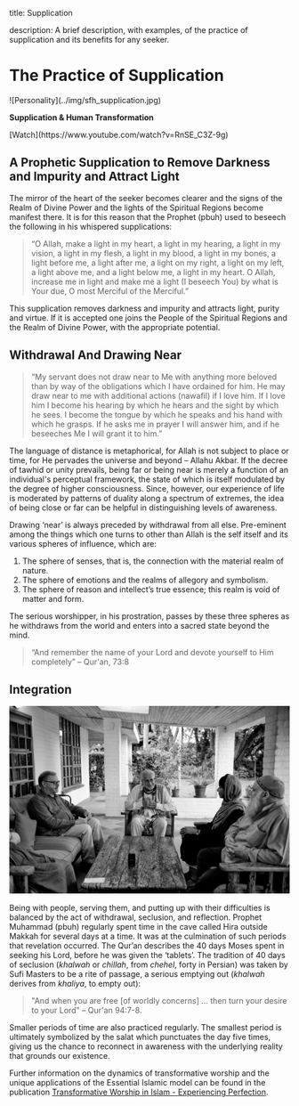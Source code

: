 title: Supplication

description: A brief description, with examples, of the practice of supplication and its benefits for any seeker.

# The Practice of Supplication

<div markdown="1" class="card video sidebar center gemoji center-content center-card">

<div markdown="2" class="video-image">
![Personality](../img/sfh_supplication.jpg)
</div>

**Supplication & Human Transformation**

<div markdown="3" class="video-link">
[Watch](https://www.youtube.com/watch?v=RnSE_C3Z-9g)
</div>

</div>

<div markdown="1" class="clear"></div>

## A Prophetic Supplication to Remove Darkness and Impurity and Attract Light

The mirror of the heart of the seeker becomes clearer and the signs of the Realm of Divine Power and the lights of the Spiritual Regions become manifest there. It is for this reason that the Prophet (pbuh) used to beseech the following in his whispered supplications:

> “O Allah, make a light in my heart, a light in my hearing, a light in my vision, a light in my flesh, a light in my blood, a light in my bones, a light before me, a light after me, a light on my right, a light on my left, a light above me, and a light below me, a light in my heart. O Allah, increase me in light and make me a light (I beseech You) by what is Your due, O most Merciful of the Merciful.”

This supplication removes darkness and impurity and attracts light, purity and virtue. If it is accepted one joins the People of the Spiritual Regions and the Realm of Divine Power, with the appropriate potential.

## Withdrawal And Drawing Near  

> “My servant does not draw near to Me with anything more beloved than by way of the obligations which I have ordained for him. He may draw near to me with additional actions (nawafil) if I love him. If I love him I become his hearing by which he hears and the sight by which he sees. I become the tongue by which he speaks and his hand with which he grasps. If he asks me in prayer I will answer him, and if he beseeches Me I will grant it to him.”        

The language of distance is metaphorical, for Allah is not subject to place or time, for He pervades the universe and beyond – Allahu Akbar. If the decree of tawhid or unity prevails, being far or being near is merely a function of an individual's perceptual framework, the state of which is itself modulated by the degree of higher consciousness. Since, however, our experience of life is moderated by patterns of duality along a spectrum of extremes, the idea of being close or far can be helpful in distinguishing levels of awareness.  

Drawing ‘near’ is always preceded by withdrawal from all else. Pre-eminent among the things which one turns to other than Allah is the self itself and its various spheres of influence, which are:

1. The sphere of senses, that is, the connection with the material realm of nature.
2. The sphere of emotions and the realms of allegory and symbolism.  
3. The sphere of reason and intellect’s true essence; this realm is void of matter and form.

The serious worshipper, in his prostration, passes by these three spheres as he withdraws from the world and enters into a sacred state beyond the mind.  

> “And remember the name of your Lord and devote yourself to Him completely” – Qur'an, 73:8  

## Integration

![Be With The People](../img/sfh_with_people.jpg)

Being with people, serving them, and putting up with their difficulties is balanced by the act of withdrawal, seclusion, and reflection. Prophet Muhammad (pbuh) regularly spent time in the cave called Hira outside Makkah for several days at a time. It was at the culmination of such periods that revelation occurred. The Qur’an describes the 40 days Moses spent in seeking his Lord, before he was given the ‘tablets’. The tradition of 40 days of seclusion (_khalwah_ or _chillah_, from _chehel_, forty in Persian) was taken by Sufi Masters to be a rite of passage, a serious emptying out (_khalwah_ derives from _khaliya_, to empty out): 

> "And when you are free [of worldly concerns] … then turn your desire to your Lord" – Qur'an 94:7-8.  

Smaller periods of time are also practiced regularly. The smallest period is ultimately symbolized by the salat which punctuates the day five times, giving us the chance to reconnect in awareness with the underlying reality that grounds our existence.

Further information on the dynamics of transformative worship and the unique applications of the Essential Islamic model can be found in the publication [Transformative Worship in Islam - Experiencing Perfection](../../../books/general-islam/transformative-worship).

